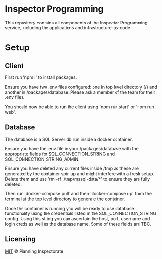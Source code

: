 # Inspector Programming

This repository contains all components of the Inspector Programming service, including the applications and infrastructure-as-code.

# Setup

## Client

First run 'npm i' to install packages.

Ensure you have two .env files configured: one in top level directory (/) and another in /packages/database. Please ask a member of the team for their .env files.

You should now be able to run the client using 'npm run start' or 'npm run web'.

## Database

The database is a SQL Server db run inside a docker container.

Ensure you have the .env file in your /packages/database with the appropriate fields for SQL_CONNECTION_STRING and SQL_CONNECTION_STRING_ADMIN. 

Ensure you have deleted any current files inside /tmp as these are generated by the container spin up and might interfere with a fresh setup. Delete them and use 'rm -rf ./tmp/mssql-data/*' to ensure they are fully deleted. 

Then run 'docker-compose pull' and then 'docker-compose up' from the terminal at the top level directory to generate the container.

Once the container is running you will be ready to use database functionality using the credentials listed in the SQL_CONNECTION_STRING config. Using this string you can ascertain the host, port, username and login creds as well as the database name. Some of these fields are TBC.

## Licensing

[MIT](https://opensource.org/licenses/mit) © Planning Inspectorate
